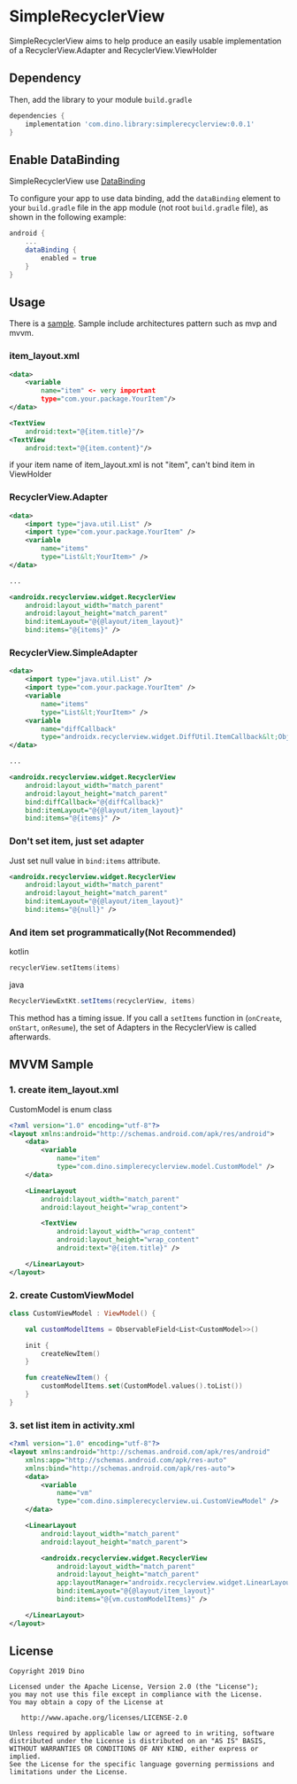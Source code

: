 # SimpleRecyclerView
SimpleRecyclerView aims to help produce an easily usable implementation of a RecyclerView.Adapter and RecyclerView.ViewHolder  

## Dependency
Then, add the library to your module `build.gradle`
```gradle
dependencies {
    implementation 'com.dino.library:simplerecyclerview:0.0.1'
}
```

## Enable DataBinding
SimpleRecyclerView use [DataBinding](https://developer.android.com/topic/libraries/data-binding)

To configure your app to use data binding, add the `dataBinding` element to your `build.gradle` file in the app module (not root `build.gradle` file), as shown in the following example:
```gradle
android {
    ...
    dataBinding {
        enabled = true
    }
}
```
## Usage

There is a [sample](https://github.com/sjjeong/SimpleRecyclerView/tree/master/app). Sample include architectures pattern such as mvp and mvvm.

### item_layout.xml
```xml
<data>
    <variable
        name="item" <- very important
        type="com.your.package.YourItem"/>
</data>

<TextView
    android:text="@{item.title}"/>
<TextView
    android:text="@{item.content}"/>
```
if your item name of item_layout.xml is not "item", can't bind item in ViewHolder

### RecyclerView.Adapter
```xml
<data>
    <import type="java.util.List" />
    <import type="com.your.package.YourItem" />
    <variable
        name="items"
        type="List&lt;YourItem>" />
</data>

...

<androidx.recyclerview.widget.RecyclerView
    android:layout_width="match_parent"
    android:layout_height="match_parent"
    bind:itemLayout="@{@layout/item_layout}"
    bind:items="@{items}" />
```
### RecyclerView.SimpleAdapter
```xml
<data>
    <import type="java.util.List" />
    <import type="com.your.package.YourItem" />
    <variable
        name="items"
        type="List&lt;YourItem>" />
    <variable
        name="diffCallback"
        type="androidx.recyclerview.widget.DiffUtil.ItemCallback&lt;Object>" />
</data>

...

<androidx.recyclerview.widget.RecyclerView
    android:layout_width="match_parent"
    android:layout_height="match_parent"
    bind:diffCallback="@{diffCallback}"
    bind:itemLayout="@{@layout/item_layout}"
    bind:items="@{items}" />
```

### Don't set item, just set adapter
Just set null value in `bind:items` attribute.
```xml
<androidx.recyclerview.widget.RecyclerView
    android:layout_width="match_parent"
    android:layout_height="match_parent"
    bind:itemLayout="@{@layout/item_layout}"
    bind:items="@{null}" />
```
### And item set programmatically(Not Recommended)
kotlin
```kotlin
recyclerView.setItems(items)
```
java
```java
RecyclerViewExtKt.setItems(recyclerView, items)
```
This method has a timing issue.
If you call a `setItems` function in (`onCreate`, `onStart`, `onResume`), the set of Adapters in the RecyclerView is called afterwards.

## MVVM Sample

### 1. create item_layout.xml
CustomModel is enum class
```xml
<?xml version="1.0" encoding="utf-8"?>
<layout xmlns:android="http://schemas.android.com/apk/res/android">
    <data>
        <variable
            name="item"
            type="com.dino.simplerecyclerview.model.CustomModel" />
    </data>

    <LinearLayout
        android:layout_width="match_parent"
        android:layout_height="wrap_content">

        <TextView
            android:layout_width="wrap_content"
            android:layout_height="wrap_content"
            android:text="@{item.title}" />

    </LinearLayout>
</layout>
```
### 2. create CustomViewModel
```kotlin
class CustomViewModel : ViewModel() {

    val customModelItems = ObservableField<List<CustomModel>>()

    init {
        createNewItem()
    }

    fun createNewItem() {
        customModelItems.set(CustomModel.values().toList())
    }
}
```
### 3. set list item in activity.xml
```xml
<?xml version="1.0" encoding="utf-8"?>
<layout xmlns:android="http://schemas.android.com/apk/res/android"
    xmlns:app="http://schemas.android.com/apk/res-auto"
    xmlns:bind="http://schemas.android.com/apk/res-auto">
    <data>
        <variable
            name="vm"
            type="com.dino.simplerecyclerview.ui.CustomViewModel" />
    </data>

    <LinearLayout
        android:layout_width="match_parent"
        android:layout_height="match_parent">

        <androidx.recyclerview.widget.RecyclerView
            android:layout_width="match_parent"
            android:layout_height="match_parent"
            app:layoutManager="androidx.recyclerview.widget.LinearLayoutManager"
            bind:itemLayout="@{@layout/item_layout}"
            bind:items="@{vm.customModelItems}" />

    </LinearLayout>
</layout>
```
License
--------

    Copyright 2019 Dino

    Licensed under the Apache License, Version 2.0 (the "License");
    you may not use this file except in compliance with the License.
    You may obtain a copy of the License at

       http://www.apache.org/licenses/LICENSE-2.0

    Unless required by applicable law or agreed to in writing, software
    distributed under the License is distributed on an "AS IS" BASIS,
    WITHOUT WARRANTIES OR CONDITIONS OF ANY KIND, either express or implied.
    See the License for the specific language governing permissions and
    limitations under the License.